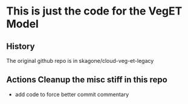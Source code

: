 # This is just the code for the VegET Model


## History 

The original github repo is in skagone/cloud-veg-et-legacy


## Actions Cleanup the misc stiff in this repo

- add code to force better commit commentary
